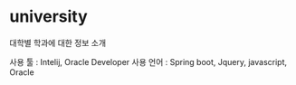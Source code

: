 # university
대학별 학과에 대한 정보 소개

사용 툴   : Intelij, Oracle Developer
사용 언어 : Spring boot, Jquery, javascript, Oracle
